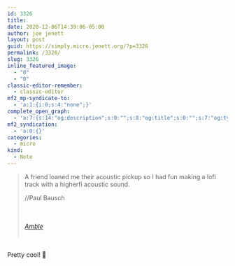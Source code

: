 ```yaml
---
id: 3326
title: 
date: 2020-12-06T14:39:06-05:00
author: joe jenett
layout: post
guid: https://simply.micro.jenett.org/?p=3326
permalink: /3326/
slug: 3326
inline_featured_image:
  - "0"
  - "0"
classic-editor-remember:
  - classic-editor
mf2_mp-syndicate-to:
  - 'a:1:{i:0;s:4:"none";}'
complete_open_graph:
  - 'a:7:{s:14:"og:description";s:0:"";s:8:"og:title";s:0:"";s:7:"og:type";s:0:"";s:12:"twitter:card";s:7:"summary";s:15:"twitter:creator";s:0:"";s:19:"twitter:description";s:0:"";s:8:"og:image";s:0:"";}'
mf2_syndication:
  - 'a:0:{}'
categories:
  - micro
kind:
  - Note
---
```

<blockquote class="quoteback" data-title="Amble" data-author="//Paul Bausch" data-avatar="https://d1x6es5xzge33k.cloudfront.net/pb-deck-avatar-backup.jpg" cite="https://www.onfocus.com/2020/12/7978/amble">
  <p>
    A friend loaned me their acoustic pickup so I had fun making a lofi track with a higherfi acoustic sound.
  </p><footer> //Paul Bausch
  
  <br> <cite><br> <a href="https://www.onfocus.com/2020/12/7978/amble">Amble</a><br> </cite><br> </footer>
</blockquote>
<p><br>Pretty cool! 🎵</p>